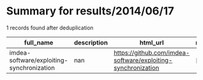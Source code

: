 
# Summary for results/2014/06/17
    
1 records found after deduplication

| full_name | description | html_url | matched_list | matched_count | pushed_at | size | stargazers_count | language | forks_count | vul_ids |
|-------------------------------------------|---------------|--------------------------------------------------------------|----------------|-----------------|---------------------------|--------|--------------------|------------|---------------|-----------|
| imdea-software/exploiting-synchronization | nan | https://github.com/imdea-software/exploiting-synchronization | ['exploit'] | 1 | 2014-06-17 13:49:16+00:00 | 1608 | 0 | TeX | 0 | [] |
